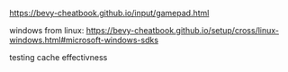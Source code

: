 https://bevy-cheatbook.github.io/input/gamepad.html

windows from linux: https://bevy-cheatbook.github.io/setup/cross/linux-windows.html#microsoft-windows-sdks

testing cache effectivness
